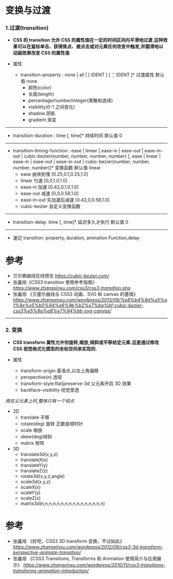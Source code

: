 # 变换与过渡

### 1.过渡(transition)

- **CSS 的 transition 允许 CSS 的属性值在一定的时间区间内平滑地过渡.这种效果可以在鼠标单击、获得焦点、被点击或对元素任何改变中触发,并圆滑地以动画效果改变 CSS 的属性值**

- 属性
  - transition-property : none | all | [ IDENT ] [ ',' IDENT ]\* 过渡属性 默认值 none
    - 颜色(color)
    - 长度(length)
    - percentage/number/integer(离散和连续)
    - visibility(0-1 之间变化)
    - shadow 阴影
    - gradient 渐变

---

- transition-duration : time [, time]\* 持续时间 默认值 0

---

- transition-timing-function : ease | linear | ease-in | ease-out | ease-in-out | cubic-bezier(number, number, number, number) [, ease | linear | ease-in | ease-out | ease-in-out | cubic-bezier(number, number, number, number)]\* 变换函数 默认值 linear
  - ease 由快到慢 [0.25,0.1,0.25,1.0]
  - linear 匀速 [0,0,1.0,1.0]
  - ease-in 加速 [0.42,0,1.0,1.0]
  - ease-out 减速 [0,0,0.58,1.0]
  - ease-in-out 先加速后减速 [0.42,0,0.58,1.0]
  - cubic-bezier 自定义变换函数

---

- transition-delay :time [, time]\* 延迟多久才执行 默认值 0

---

- 速记 transition: property, duration, animation Function,delay

# 参考

- 贝尔赛曲线在线预览 *https://cubic-bezier.com/*
- 张鑫旭《CSS3 transition 使用参考指南》 *https://www.zhangxinxu.com/css3/css3-transition.php*
- 张鑫旭 《贝塞尔曲线与 CSS3 动画、SVG 和 canvas 的基情》 *https://www.zhangxinxu.com/wordpress/2013/08/%e8%b4%9d%e5%a1%9e%e5%b0%94%e6%9b%b2%e7%ba%bf-cubic-bezier-css3%e5%8a%a8%e7%94%bb-svg-canvas/*

---

### 2. 变换

- **CSS transform 属性允许你旋转,缩放,倾斜或平移给定元素.这是通过修改 CSS 视觉格式化模型的坐标空间来实现的.**

- 属性
  - transform-origin 基准点,以左上角偏移
  - perspective(n) 透视
  - transform-style:flat|preserve-3d 父元素开启 3D 效果
  - backface-visibility 视觉穿透

 _用在父元素上时,整体只有一个视点_
  - 2D
    - translate 平移
    - rotate(deg) 旋转 正数是顺时针
    - scale 缩放
    - skew(deg)倾斜
    - matrix 矩阵
  - 3D
    - translate3d(x,y,z)
    - translateX(x)
    - translateY(y)
    - translateZ(z)
    - rotate3d(x,y,z,angle)
    - scale3d(x,y,z)
    - scaleX(x)
    - scaleY(y)
    - scaleZ(z)
    - matrix3d(n,n,n,n,n,n,n,n,n,n,n,n,n,n,n,n)

# 参考

- 张鑫旭 《好吧，CSS3 3D transform 变换，不过如此》 *https://www.zhangxinxu.com/wordpress/2012/09/css3-3d-transform-perspective-animate-transition/*
- 张鑫旭 《CSS3 Transitions, Transforms 和 Animation 使用简介与应用展示》 *https://www.zhangxinxu.com/wordpress/2010/11/css3-transitions-transforms-animation-introduction/*
